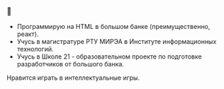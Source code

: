 ### 👋

- Программирую на HTML в большом банке (преимущественно, реакт).
- Учусь в магистратуре РТУ МИРЭА в Институте информационных технологий.
- Учусь в Школе 21 - образовательном проекте по подготовке разработчиков от большого банка.

Нравится играть в интеллектуальные игры.
